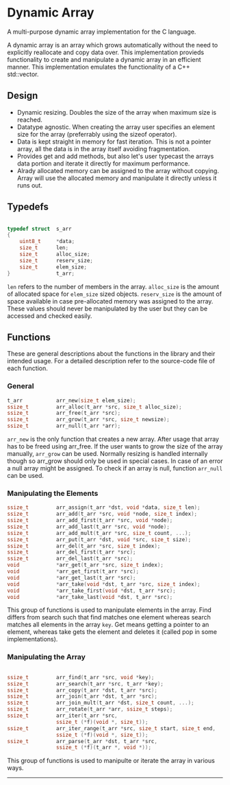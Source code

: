 # Dynamic Array

A multi-purpose dynamic array implementation for the C language.

A dynamic array is an array which grows automatically without the need to
explicitly reallocate and copy data over. This implementation provieds
functionality to create and manipulate a dynamic array in an efficient
manner. This implementation emulates the functionality of a C++ std::vector.

## Design

-   Dynamic resizing. Doubles the size of the array when maximum size
    is reached.
-   Datatype agnostic. When creating the array user specifies an element size
    for the array (preferrably using the sizeof operator).
-   Data is kept straight in memory for fast iteration. This is not a pointer
    array, all the data is in the array itself avoiding fragmentation.
-   Provides get and add methods, but also let's user typecast the arrays data
    portion and iterate it directly for maximum performance.
-   Alrady allocated memory can be assigned to the array without copying. Array
    will use the allocated memory and manipulate it directly unless it runs out.

## Typedefs

```c

typedef struct  s_arr
{
    uint8_t     *data;
    size_t      len;
    size_t      alloc_size;
    size_t      reserv_size;
    size_t      elem_size;
}               t_arr;

```

`len` refers to the number of members in the array. `alloc_size` is the amount of
allocated space for `elem_size` sized objects. `reserv_size` is the amount of space
available in case pre-allocated memory was assigned to the array. These values
should never be manipulated by the user but they can be accessed and checked easily.

## Functions

These are general descriptions about the functions in the library and their
intended usage. For a detailed description refer to the source-code file
of each function.

### General

```c
t_arr           arr_new(size_t elem_size);
ssize_t         arr_alloc(t_arr *src, size_t alloc_size);
ssize_t         arr_free(t_arr *src);
ssize_t         arr_grow(t_arr *src, size_t newsize);
ssize_t         arr_null(t_arr *arr);
```

`arr_new` is the only function that creates a new array. After usage that array has
to be freed using arr_free. If the user wants to grow the size of the array
manually, `arr_grow` can be used. Normally resizing is handled internally though so
arr_grow should only be used in special cases. In case of an error a null array
might be assigned. To check if an array is null, function `arr_null` can be used.

### Manipulating the Elements

```c
ssize_t         arr_assign(t_arr *dst, void *data, size_t len);
ssize_t         arr_add(t_arr *src, void *node, size_t index);
ssize_t         arr_add_first(t_arr *src, void *node);
ssize_t         arr_add_last(t_arr *src, void *node);
ssize_t         arr_add_mult(t_arr *src, size_t count, ...);
ssize_t         arr_put(t_arr *dst, void *src, size_t size);
ssize_t         arr_del(t_arr *src, size_t index);
ssize_t         arr_del_first(t_arr *src);
ssize_t         arr_del_last(t_arr *src);
void            *arr_get(t_arr *src, size_t index);
void            *arr_get_first(t_arr *src);
void            *arr_get_last(t_arr *src);
void            *arr_take(void *dst, t_arr *src, size_t index);
void            *arr_take_first(void *dst, t_arr *src);
void            *arr_take_last(void *dst, t_arr *src);
```

This group of functions is used to manipulate elements in the array. Find
differs from search such that find matches one element whereas search matches
all elements in the array `key`. Get means getting a pointer to an element,
whereas take gets the element and deletes it (called pop in some
implementations).

### Manipulating the Array

```c

ssize_t         arr_find(t_arr *src, void *key);
ssize_t         arr_search(t_arr *src, t_arr *key);
ssize_t         arr_copy(t_arr *dst, t_arr *src);
ssize_t         arr_join(t_arr *dst, t_arr *src);
ssize_t         arr_join_mult(t_arr *dst, size_t count, ...);
ssize_t         arr_rotate(t_arr *arr, ssize_t steps);
ssize_t         arr_iter(t_arr *src,
                ssize_t (*f)(void *, size_t));
ssize_t         arr_iter_range(t_arr *src, size_t start, size_t end,
                ssize_t (*f)(void *, size_t));
ssize_t         arr_parse(t_arr *dst, t_arr *src,
                ssize_t (*f)(t_arr *, void *));

```

This group of functions is used to manipulte or iterate the array in various
ways.

-------------------------------------------------------------------------------
